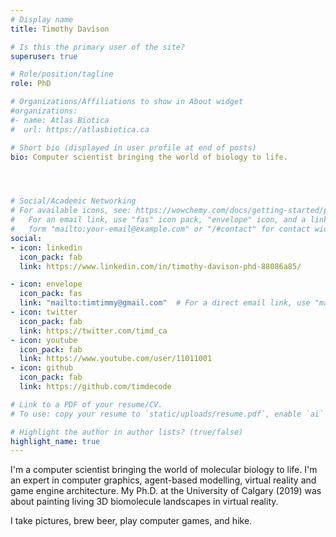 ```yaml
---
# Display name
title: Timothy Davison

# Is this the primary user of the site?
superuser: true

# Role/position/tagline
role: PhD

# Organizations/Affiliations to show in About widget
#organizations:
#- name: Atlas Biotica
#  url: https://atlasbiotica.ca

# Short bio (displayed in user profile at end of posts)
bio: Computer scientist bringing the world of biology to life. 




# Social/Academic Networking
# For available icons, see: https://wowchemy.com/docs/getting-started/page-builder/#icons
#   For an email link, use "fas" icon pack, "envelope" icon, and a link in the
#   form "mailto:your-email@example.com" or "/#contact" for contact widget.
social:
- icon: linkedin
  icon_pack: fab
  link: https://www.linkedin.com/in/timothy-davison-phd-88086a85/

- icon: envelope
  icon_pack: fas
  link: "mailto:timtimmy@gmail.com"  # For a direct email link, use "mailto:timtimmy@gmail.com".
- icon: twitter
  icon_pack: fab
  link: https://twitter.com/timd_ca
- icon: youtube
  icon_pack: fab
  link: https://www.youtube.com/user/11011001
- icon: github
  icon_pack: fab
  link: https://github.com/timdecode

# Link to a PDF of your resume/CV.
# To use: copy your resume to `static/uploads/resume.pdf`, enable `ai` icons in `params.toml`,

# Highlight the author in author lists? (true/false)
highlight_name: true
---
```


I'm a computer scientist bringing the world of molecular biology to life. I'm an expert in computer graphics, agent-based modelling, virtual reality and game engine architecture. My Ph.D. at the University of Calgary (2019) was about painting living 3D biomolecule landscapes in virtual reality. 

I take pictures, brew beer, play computer games, and hike. 

